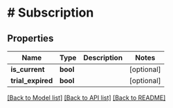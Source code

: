 # # Subscription

## Properties

Name | Type | Description | Notes
------------ | ------------- | ------------- | -------------
**is_current** | **bool** |  | [optional] 
**trial_expired** | **bool** |  | [optional] 

[[Back to Model list]](../../README.md#documentation-for-models) [[Back to API list]](../../README.md#documentation-for-api-endpoints) [[Back to README]](../../README.md)



